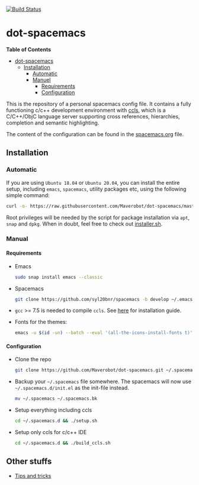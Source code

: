 [![Build Status][github-actions-badge]][github-actions-link]
# dot-spacemacs

<!-- markdown-toc start - Don't edit this section. Run M-x markdown-toc-refresh-toc -->
**Table of Contents**

- [dot-spacemacs](#dot-spacemacs)
    - [Installation](#installation)
        - [Automatic](#automatic)
        - [Manuel](#manuel)
            - [Requirements](#requirements)
            - [Configuration](#configuration)

<!-- markdown-toc end -->

This is the repository of a personal spacemacs config file. It contains a fully functioning c/c++ development environment with [ccls](https://github.com/MaskRay/ccls), which is a C/C++/ObjC language server supporting cross references, hierarchies, completion and semantic highlighting.

The content of the configuration can be found in the [spacemacs.org](spacemacs.org "Spacemacs configuration in org file") file.

## Installation

### Automatic

If you are using `Ubuntu 18.04` or `Ubuntu 20.04`, you can install the entire setup, including `emacs`, `spacemacs`, utility packages etc, using the following simple command:

```sh
curl -o- https://raw.githubusercontent.com/Maverobot/dot-spacemacs/master/installer.sh | bash
```

Root privileges will be needed by the script for package installation via `apt`, `snap` and `dpkg`. When in doubt, feel free to check out [installer.sh][installer.sh].


### Manual

#### Requirements

* Emacs
  ```sh
  sudo snap install emacs --classic
  ```

* Spacemacs
  ```sh
  git clone https://github.com/syl20bnr/spacemacs -b develop ~/.emacs.d
  ```

* `gcc` >= 7.5 is needed to compile `ccls`. See [here][gcc-installation] for installation guide.

* Fonts for the themes:

  ```sh
  emacs -u $(id -un) --batch --eval '(all-the-icons-install-fonts t)'
  ```

#### Configuration

* Clone the repo
  ```sh
  git clone https://github.com/Maverobot/dot-spacemacs.git ~/.spacemacs.d
  ```

* Backup your `~/.spacemacs` file somewhere. The spacemacs will now use `~/.spacemacs.d/init.el` as the init-file instead.
  ```sh
  mv ~/.spacemacs ~/.spacemacs.bk
  ```

* Setup everything including ccls
  ```sh
  cd ~/.spacemacs.d && ./setup.sh
  ```

* Setup only ccls for c/c++ IDE
  ```sh
  cd ~/.spacemacs.d && ./build_ccls.sh
  ```

## Other stuffs

* [Tips and tricks][tips-and-tricks]

[github-actions-badge]: https://github.com/maverobot/dot-spacemacs/actions/workflows/main.yml/badge.svg?branch=master
[github-actions-link]: https://github.com/Maverobot/dot-spacemacs/actions
[installer.sh]: https://raw.githubusercontent.com/Maverobot/dot-spacemacs/master/installer.sh
[gcc-installation]: https://github.com/Maverobot/dot-spacemacs/blob/master/docs/gcc_installation.md
[tips-and-tricks]: https://github.com/Maverobot/dot-spacemacs/blob/master/docs/tips_and_tricks.md
